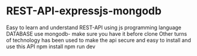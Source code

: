 # REST-API-expressjs-mongodb
Easy to learn and understand REST-API using js programming language 
DATABASE
 use mongodb- make sure you have it before clone
Other turns of technology has been used to make the api secure and easy
to install and use this API 
npm install 
npm run dev
